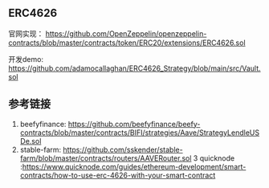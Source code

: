 ## ERC4626


 官网实现：
 https://github.com/OpenZeppelin/openzeppelin-contracts/blob/master/contracts/token/ERC20/extensions/ERC4626.sol

 
 开发demo:
 https://github.com/adamocallaghan/ERC4626_Strategy/blob/main/src/Vault.sol

## 参考链接

1. beefyfinance: https://github.com/beefyfinance/beefy-contracts/blob/master/contracts/BIFI/strategies/Aave/StrategyLendleUSDe.sol
2. stable-farm: https://github.com/sskender/stable-farm/blob/master/contracts/routers/AAVERouter.sol
3 quicknode :https://www.quicknode.com/guides/ethereum-development/smart-contracts/how-to-use-erc-4626-with-your-smart-contract

